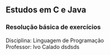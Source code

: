 ## Estudos em C e Java
### Resolução básica de exercícios
Disciplina: Linguagem de Programação </br>
Professor: Ivo Calado
dsdsds
